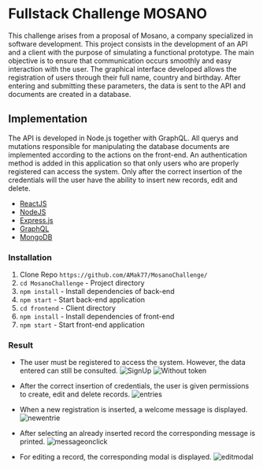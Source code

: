# Fullstack Challenge MOSANO
This challenge arises from a proposal of Mosano, a company specialized in software development. 
This project consists in the development of an API and a client with the purpose of simulating a functional prototype. 
The main objective is to ensure that communication occurs smoothly and easy interaction with the user. The graphical interface developed allows the registration of users through their full name, country and birthday. After entering and submitting these parameters, the data is sent to the API and documents are created in a database.

## Implementation
The API is developed in Node.js together with GraphQL. All querys and mutations responsible for manipulating the database documents are implemented according to the actions on the front-end. An authentication method is added in this application so that only users who are properly registered can access the system. Only after the correct insertion of the credentials will the user have the ability to insert new records, edit and delete.

* [ReactJS](https://reactjs.org/)
* [NodeJS](https://nodejs.org/en/)
* [Express.js](https://expressjs.com/)
* [GraphQL](https://graphql.org/)
* [MongoDB](https://www.mongodb.com/)

### Installation 

1. Clone Repo `https://github.com/AMak77/MosanoChallenge/`
2. `cd MosanoChallenge` - Project directory
3. `npm install` - Install dependencies of back-end
4. `npm start` - Start back-end application
5. `cd frontend` - Client directory
6. `npm install` - Install dependencies of front-end
7. `npm start` - Start front-end application

### Result
* The user must be registered to access the system. However, the data entered can still be consulted.
![SignUp](https://user-images.githubusercontent.com/46027838/100035632-93371f00-2df6-11eb-91e9-2bd27baa750b.png)
![Without token](https://user-images.githubusercontent.com/46027838/100036120-80711a00-2df7-11eb-89f2-35bd92080ed0.png)

* After the correct insertion of credentials, the user is given permissions to create, edit and delete records.
![entries](https://user-images.githubusercontent.com/46027838/100036233-bca47a80-2df7-11eb-8ca4-ce031268fc81.png)

* When a new registration is inserted, a welcome message is displayed.
![newentrie](https://user-images.githubusercontent.com/46027838/100036317-e78ece80-2df7-11eb-8f5e-8156742a4340.png)

* After selecting an already inserted record the corresponding message is printed.
![messageonclick](https://user-images.githubusercontent.com/46027838/100036416-13aa4f80-2df8-11eb-9491-98f1fd2c41fc.png)

* For editing a record, the corresponding modal is displayed.
![editmodal](https://user-images.githubusercontent.com/46027838/100036494-3b99b300-2df8-11eb-9edf-c1442f50ecc8.png)